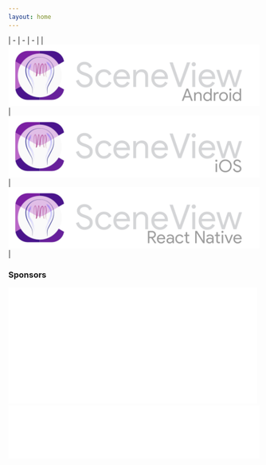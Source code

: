 ```yaml
---
layout: home
---
```

| - | - | - |
| [![Logo SceneView Android](/assets/img/logos/android/logo_light.png)](https://github.com/SceneView/sceneform-android) | [![Logo SceneView iOS](/assets/img/logos/ios/logo_light.png)](https://github.com/SceneView/sceneform-ios) | [![Logo SceneView React Native](/assets/img/logos/react-native/logo_light.png)](https://github.com/SceneView/react-native-sceneform) |
### Sponsors
[![Logo DigitalMate](/assets/img/sponsors/digitalmate.png)](https://www.digitalmate.fr/)
[![Logo Netpipe](/assets/img/sponsors/netpipe.png)](https://www.netpipe.io/)
